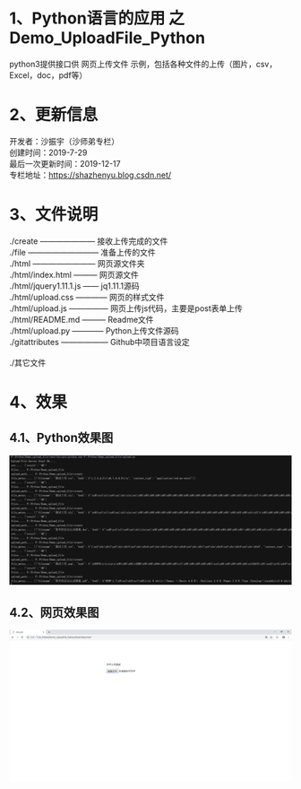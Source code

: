 # 1、Python语言的应用 之 Demo_UploadFile_Python
python3提供接口供 网页上传文件 示例，包括各种文件的上传（图片，csv，Excel，doc，pdf等） <BR/> 

# 2、更新信息
开发者：沙振宇（沙师弟专栏） <BR/>
创建时间：2019-7-29 <BR/>
最后一次更新时间：2019-12-17<BR/>
专栏地址：https://shazhenyu.blog.csdn.net/<BR/>

# 3、文件说明 
./create ——————— 接收上传完成的文件<BR/>
./file ————————— 准备上传的文件<BR/>
./html ———————— 网页源文件夹<BR/>
./html/index.html ——— 网页源文件<BR/>
./html/jquery1.11.1.js —— jq1.11.1源码<BR/>
./html/upload.css ———— 网页的样式文件<BR/>
./html/upload.js ————— 网页上传js代码，主要是post表单上传<BR/>
./html/README.md ——— Readme文件<BR/>
./html/upload.py ———— Python上传文件源码<BR/>
./gitattributes —————— Github中项目语言设定<BR/><BR/>
./其它文件
# 4、效果
## 4.1、Python效果图
![image](https://github.com/ShaShiDiZhuanLan/Demo_UploadFile_Python/blob/master/%E6%95%88%E6%9E%9C.png)
## 4.2、网页效果图
![image](https://github.com/ShaShiDiZhuanLan/Demo_UploadFile_Python/blob/master/%E7%BD%91%E9%A1%B5%E6%95%88%E6%9E%9C%E5%9B%BE.png)